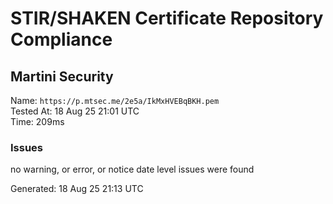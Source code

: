 # STIR/SHAKEN Certificate Repository Compliance

## Martini Security

Name: `https://p.mtsec.me/2e5a/IkMxHVEBqBKH.pem`\
Tested At: 18 Aug 25 21:01 UTC\
Time: 209ms

### Issues

no warning, or error, or notice date level issues were found

Generated: 18 Aug 25 21:13 UTC